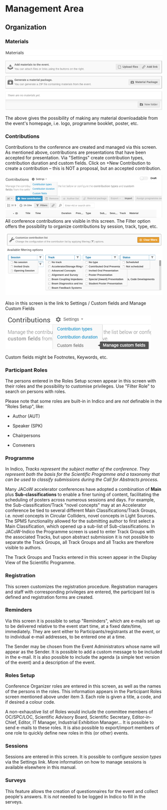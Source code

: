 # Management Area

## Organization

### Materials

![](img/materials.png)

The above gives the possibility of making any material
downloadable from the event's homepage, i.e. logo,
programme booklet, poster, etc.

### Contributions

Contributions to the conference are created and managed
via this screen. As mentioned above, contributions are
presentations that have been accepted for presentation.
Via "Settings" create contribution types, contribution
duration and custom fields. Click on +New Contribution
to create a contribution – this is NOT a proposal, but an
accepted contribution.

![](img/contributions.png)
All conference contributions are visible in this screen.
The Filter option offers the possibility to organize
contributions by session, track, type, etc.

![](img/contributions_filter.png)

Also in this screen is the link to Settings / Custom fields and Manage Custom Fields

![](img/contributions_custom_fields.png)

Custom fields might be Footnotes, Keywords, etc.

### Participant Roles

The persons entered in the Roles Setup screen appear in this screen with their roles and the possibility to customise privileges. Use "Filter Role" to search on persons with roles.

Please note that some roles are built-in in Indico and are *not* definable in the "Roles Setup", like:

- Author (AUT)

- Speaker (SPK)

- Chairpersons

- Conveners

### Programme

In Indico, *Tracks represent the subject matter of the
conference. They represent both the basis for the
Scientific Programme and a taxonomy that can be used to
classify submissions during the Call for Abstracts
process.*

Many JACoW accelerator conferences have adopted a
combination of **Main** plus **Sub-classifications** to enable a
finer tuning of content, facilitating the scheduling of
posters across numerous sessions and days. For example,
the Sub-classification/Track "novel concepts" may at an
Accelerator conference be tied to several different Main
Classifications/Track Groups, i.e. novel concepts in
Circular Colliders, novel concepts in Light Sources.
The SPMS functionality allowed for the submitting author
to first select a Main Classification, which opened up a
sub-list of Sub-classifications.
In JACoW-Indico the Programme screen is used to enter
Track Groups with the associated Tracks, but upon
abstract submission it is not possible to separate the Track
Groups, all Track Groups and all Tracks are therefore
visible to authors. 

The Track Groups and Tracks entered in this screen
appear in the Display View of the Scientific Programme.

### Registration

This screen customizes the registration procedure.
Registration managers and staff with corresponding
privileges are entered, the participant list is defined and
registration forms are created.

### Reminders

Via this screen it is possible to setup "Reminders", which
are e-mails set up to be delivered relative to the event start
time, at a fixed date/time, immediately. They are sent
either to Participants/registrants at the event, or to
individual e-mail addresses, to be entered one at a time.

The Sender may be chosen from the Event Administrators
whose name will appear as the Sender. It is possible to
add a custom message to be included in the e-mail. It is
also possible to include the agenda (a simple text version
of the event) and a description of the event.

### Roles Setup

Conference Organizer roles are entered in this screen, as
well as the names of the persons in the roles. This
information appears in the Participant Roles screen
mentioned above under item 3. Each role is given a title, a
code, and if desired a colour code.

A non-exhaustive list of Roles would include the
committee members of OC/SPC/LOC, Scientific
Advisory Board, Scientific Secretary, Editor-in-Chief,
Editor, IT Manager, Industrial Exhibition Manager... 
It is possible to send e-mails to these roles. It is also
possible to export/import members of one role to quickly define new roles in this (or other) events.

### Sessions

Sessions are entered in this screen. It is possible to
configure *session types* via the Settings link. More information on how to manage sessions is available elsewhere in this manual.

### Surveys

This feature allows the creation of questionnaires for the event and collect people's answers. It is *not* needed to be logged in Indico to fill in the serveys.
